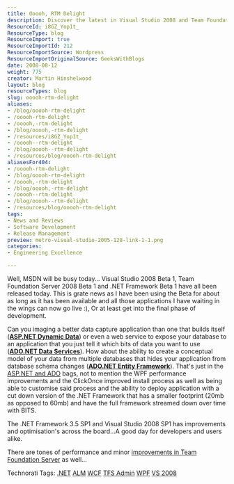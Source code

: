 ```yaml
---
title: Ooooh, RTM Delight
description: Discover the latest in Visual Studio 2008 and Team Foundation Server 2008 with performance boosts and new features that enhance your development experience!
ResourceId: i8GZ_Yop1t_
ResourceType: blog
ResourceImport: true
ResourceImportId: 212
ResourceImportSource: Wordpress
ResourceImportOriginalSource: GeeksWithBlogs
date: 2008-08-12
weight: 775
creator: Martin Hinshelwood
layout: blog
resourceTypes: blog
slug: ooooh-rtm-delight
aliases:
- /blog/ooooh-rtm-delight
- /ooooh-rtm-delight
- /ooooh,-rtm-delight
- /blog/ooooh,-rtm-delight
- /resources/i8GZ_Yop1t_
- /ooooh--rtm-delight
- /blog/ooooh--rtm-delight
- /resources/blog/ooooh-rtm-delight
aliasesFor404:
- /ooooh-rtm-delight
- /blog/ooooh-rtm-delight
- /ooooh,-rtm-delight
- /blog/ooooh,-rtm-delight
- /ooooh--rtm-delight
- /blog/ooooh--rtm-delight
- /resources/blog/ooooh-rtm-delight
tags:
- News and Reviews
- Software Development
- Release Management
preview: metro-visual-studio-2005-128-link-1-1.png
categories:
- Engineering Excellence

---
```

Well, MSDN will be busy today… Visual Studio 2008 Beta 1, Team Foundation Server 2008 Beta 1 and .NET Framework Beta 1 have all been released today. This is grate news as I have been using the Beta for about as long as it has been available and all those applications I have waiting in the wings can now go live :), Or at least get into the final phase of development.

Can you imaging a better data capture application than one that builds itself ([**ASP.NET Dynamic Data**](http://www.asp.net/dynamicdata/)) or even a web service to expose your database to an application that you just tell it which bits of data you want to use ([**ADO.NET Data Services**](http://www.asp.net/learn/3.5-SP1/video-239.aspx)). How about the ability to create a conceptual model of your data from multiple databases that hides your application from database schema changes ([**ADO.NET Entity Framework**](http://www.asp.net/learn/3.5-SP1/video-245.aspx)). That's just in the [ASP.NET and ADO](http://www.asp.net/downloads/3.5-SP1/default.aspx) bags, not to mention the WPF performance improvements and the ClickOnce improved install process as well as being able to customise said process and the ability to deploy application with a cut down version of the .NET Framework that has a smaller footprint (20mb as opposed to 60mb) and have the full framework streamed down over time with BITS.

The .NET Framework 3.5 SP1 and Visual Studio 2008 SP1 has improvements and optimisation's across the board…A good day for developers and users alike.

There are tones of performance and minor [improvements in Team Foundation Server](http://blogs.msdn.com/bharry/archive/2008/04/28/team-foundation-server-2008-sp1.aspx) as well…

Technorati Tags: [.NET](http://technorati.com/tags/.NET) [ALM](http://technorati.com/tags/ALM) [WCF](http://technorati.com/tags/WCF) [TFS Admin](http://technorati.com/tags/TFS+Admin) [WPF](http://technorati.com/tags/WPF) [VS 2008](http://technorati.com/tags/VS+2008)
